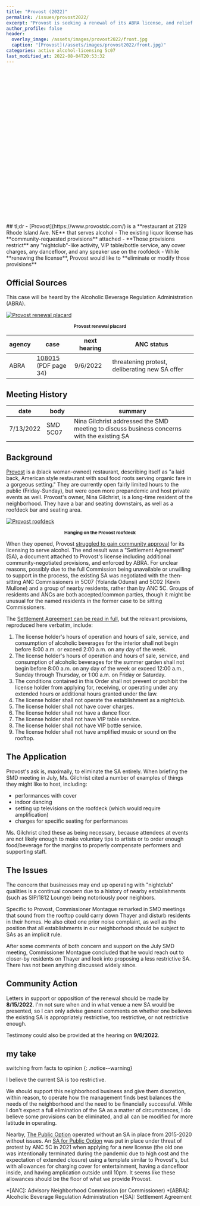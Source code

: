 ```yaml
---
title: "Provost (2022)"
permalink: /issues/provost2022/
excerpt: "Provost is seeking a renewal of its ABRA license, and relief from its current Settlement Agreement"
author_profile: false
header:
  overlay_image: /assets/images/provost2022/front.jpg
  caption: "[Provost](/assets/images/provost2022/front.jpg)"
categories: active alcohol-licensing 5c07
last_modified_at: 2022-08-04T20:53:32
---
```

<link rel="stylesheet" href="https://unpkg.com/leaflet@1.8.0/dist/leaflet.css"
    integrity="sha512-hoalWLoI8r4UszCkZ5kL8vayOGVae1oxXe/2A4AO6J9+580uKHDO3JdHb7NzwwzK5xr/Fs0W40kiNHxM9vyTtQ=="
    crossorigin="" />
<script src="https://unpkg.com/leaflet@1.8.0/dist/leaflet.js"
    integrity="sha512-BB3hKbKWOc9Ez/TAwyWxNXeoV9c1v6FIeYiBieIWkpLjauysF18NzgR1MBNBXf8/KABdlkX68nAhlwcDFLGPCQ=="
    crossorigin=""></script>
<script src="https://d3js.org/d3.v3.min.js" charset="utf-8"></script>
<style>
    .map-container {
        height: 400px;
        width: 100%;
        margin-bottom: 10px;
    }
    p.caption {font-weight: bold; font-size: 12px; text-align: center}
</style>
<div id="provost-map" class="map-container"></div>
## tl;dr
- [Provost](https://www.provostdc.com/) is a **restaurant at 2129 Rhode Island Ave. NE** that serves alcohol
- The existing liquor license has **community-requested provisions** attached
- **Those provisions restrict** any "nightclub"-like activity, VIP table/bottle service, any cover charges, any dancefloor, and any speaker use on the roofdeck
- While **renewing the license**, Provost would like to **eliminate or modify those provisions**

## Official Sources
This case will be heard by the Alcoholic Beverage Regulation Administration (ABRA).

[![Provost renewal placard](/assets/images/provost2022/placard.jpg)](/assets/images/provost2022/placard.jpg)
<p class="caption">Provost renewal placard</p>

|agency|case|next hearing|ANC status|
|---|---|---|---|
|ABRA|[108015](https://abra.dc.gov/sites/default/files/dc/sites/abra/publication/attachments/Renewal%20Notices%207-1-2022.pdf)<br>(PDF page 34)|9/6/2022|threatening protest, deliberating new SA offer|

## Meeting History

|date|body|summary|
|---|---|---|
|7/13/2022|SMD 5C07|Nina Gilchrist addressed the SMD meeting to discuss business concerns with the existing SA|


## Background
[Provost](https://www.provostdc.com/) is a (black woman-owned) restaurant, describing itself as "a laid back, American style restaurant with soul food roots serving organic fare in a gorgeous setting." They are currently open fairly limited hours to the public (Friday-Sunday), but were open more prepandemic and host private events as well. Provost's owner, Nina Gilchrist, is a long-time resident of the neighborhood. They have a bar and seating downstairs, as well as a roofdeck bar and seating area.

[![Provost roofdeck](/assets/images/provost2022/roofdeck.jpg)](/assets/images/provost2022/roofdeck.jpg)
<p class="caption">Hanging on the Provost roofdeck</p>

When they opened, Provost [struggled to gain community approval](https://brooklandbridge.com/15252/neighbors-seek-to-protest-liquor-license-application-at-rhode-island-aves-provost/) for its licensing to serve alcohol. The end result was a "Settlement Agreement" (SA), a document attached to Provost's license including additional community-negotiated provisions, and enforced by ABRA. For unclear reasons, possibly due to the full Commission being unavailable or unwilling to support in the process, the existing SA was negotiated with the then-sitting ANC Commissioners in 5C07 (Yolanda Odunsi) and 5C02 (Kevin Mullone) and a group of nearby residents, rather than by ANC 5C. Groups of residents and ANCs are both accepted/common parties, though it might be unusual for the named residents in the former case to be sitting Commissioners.

The [Settlement Agreement can be read in full](https://abra.dc.gov/publication/2129-rhode-island-avenue-ne-march-14-2018-settlement-agreement), but the relevant provisions, reproduced here verbatim, include:
1. The license holder's hours of operation and hours of sale, service, and consumption of alcoholic beverages for the interior shall not begin before 8:00 a.m. or exceed 2:00 a.m. on any day of the week.
2. The license holder's hours of operation and hours of sale, service, and consumption of alcoholic beverages for the summer garden shall not begin before 8:00 a.m. on any day of the week or exceed 12:00 a.m., Sunday through Thursday, or 1:00 a.m. on Friday or Saturday.
3. The conditions contained in this Order shall not prevent or prohibit the license holder from applying for, receiving, or operating under any extended hours or additional hours granted under the law.
4. The license holder shall not operate the establishment as a nightclub.
5. The license holder shall not have cover charges.
6. The license holder shall not have a dance floor.
7. The license holder shall not have VIP table service.
8. The license holder shall not have VIP bottle service.
9. The license holder shall not have amplified music or sound on the rooftop. 

## The Application
Provost's ask is, maximally, to eliminate the SA entirely. When briefing the SMD meeting in July, Ms. Gilchrist cited a number of examples of things they might like to host, including:
- performances with cover
- indoor dancing
- setting up televisions on the roofdeck (which would require amplification)
- charges for specific seating for performances

Ms. Gilchrist cited these as being necessary, because attendees at events are not likely enough to make voluntary tips to artists or to order enough food/beverage for the margins to properly compensate performers and supporting staff.

## The Issues
The concern that businesses may end up operating with "nightclub" qualities is a continual concern due to a history of nearby establishments (such as SIP/1812 Lounge) being notoriously poor neighbors.

Specific to Provost, Commissioner Montague remarked in SMD meetings that sound from the rooftop could carry down Thayer and disturb residents in their homes. He also cited one prior noise complaint, as well as the position that all establishments in our neighborhood should be subject to SAs as an implicit rule.

After some comments of both concern and support on the July SMD meeting, Commissioner Montague concluded that he would reach out to closer-by residents on Thayer and look into proposing a less restrictive SA. There has not been anything discussed widely since.

## Community Action
Letters in support or opposition of the renewal should be made by **8/15/2022**. I'm not sure when and in what venue a new SA would be presented, so I can only advise general comments on whether one believes the existing SA is appropriately restrictive, too restrictive, or not restrictive enough.

Testimony could also be provided at the hearing on **9/6/2022**.

## my take
switching from facts to opinion
{: .notice--warning}

I believe the current SA is too restrictive.

We should support this neighborhood business and give them discretion, within reason, to operate how the management finds best balances the needs of the neighborhood and the need to be financially successful. While I don't expect a full elimination of the SA as a matter of circumstances, I do believe some provisions can be eliminated, and all can be modified for more latitude in operating.

Nearby, [The Public Option](http://www.thepublicoptiondc.com/) operated without an SA in place from 2015-2020 without issues. An [SA for Public Option](https://abra.dc.gov/publication/1601-rhode-island-avenue-ne-june-30-2021-settlement-agreement) was put in place under threat of protest by ANC 5C in 2021 when applying for a new license (the old one was intentionally terminated during the pandemic due to high cost and the expectation of extended closure) using a template similar to Provost's, but with allowances for charging cover for entertainment, having a dancefloor inside, and having amplication outside until 10pm. It seems like these allowances should be the floor of what we provide Provost.

*[ANC]: Advisory Neighborhood Commission (or Commissioner)
*[ABRA]: Alcoholic Beverage Regulation Administration
*[SA]: Settlement Agreement

<script>
var map = L.map('provost-map',  {
      zoomSnap: 0.25
  }).setView([38.929894199174406, -76.97389045994356], 19);
  L.tileLayer('https://{s}.tile.openstreetmap.org/{z}/{x}/{y}.png', {
      maxZoom: 19,
      attribution: '© OpenStreetMap'
  }).addTo(map);

  var polygon = L.polygon([[38.929916156227904, -76.97397865632215], [38.92994119459569, -76.97392031827687], [38.929769055638744, -76.97379224279813], [38.92974867571657, -76.97384525981326]], {color: 'blue'}).addTo(map);
</script>